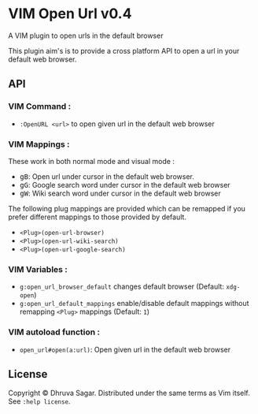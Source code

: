 # VIM Open Url v0.4

A VIM plugin to open urls in the default browser

This plugin aim's is to provide a cross platform API to open a url in your
default web browser.

## API

### VIM Command :

* `:OpenURL <url>` to open given url in the default web browser

### VIM Mappings :

These work in both normal mode and visual mode :

* <kbd>gB</kbd>: Open url under cursor in the default web browser.
* <kbd>gG</kbd>: Google search word under cursor in the default web browser
* <kbd>gW</kbd>: Wiki search word under cursor in the default web browser

The following plug mappings are provided which can be remapped if you prefer
different mappings to those provided by default.

* `<Plug>(open-url-browser)`
* `<Plug>(open-url-wiki-search)`
* `<Plug>(open-url-google-search)`

### VIM Variables :
* `g:open_url_browser_default` changes default browser (Default: `xdg-open`)
* `g:open_url_default_mappings` enable/disable default mappings without
remapping `<Plug>` mappings (Default: `1`)

### VIM autoload function :

* `open_url#open(a:url)`: Open given url in the default web browser

## License

Copyright © Dhruva Sagar.  Distributed under the same terms as Vim itself.
See `:help license`.
